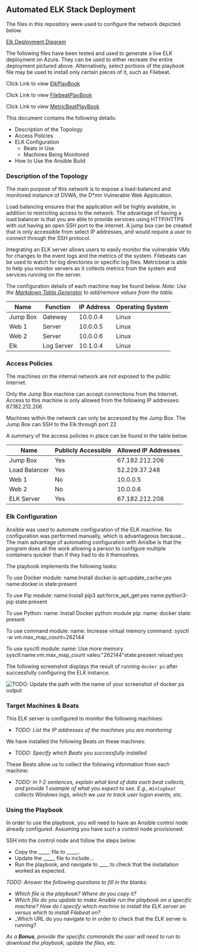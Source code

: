 ## Automated ELK Stack Deployment

The files in this repository were used to configure the network depicted below.

[Elk Deployment Diagram](https://drive.google.com/file/d/1SdAkdIedJS60YqbYH1-PNQrRn1MVoAfY/view?usp=sharing)

The following files have been tested and used to generate a live ELK deployment on Azure. They can be used to either recreate the entire deployment pictured above. Alternatively, select portions of the playbook file may be used to install only certain pieces of it, such as Filebeat.

Click Link to view [ElkPlayBook](https://docs.google.com/document/d/1vMusWICrrrCwiz38tOSiwu0Y9bDw8ir9aBFiqgAFPRo/edit?usp=sharing)

Click Link to view [FilebeatPlayBook](https://docs.google.com/document/d/1h_wC04IJgCAggkhUdcfUrct9aqpFVnBflAWfgTbqfcQ/edit?usp=sharing)

Click Link to view [MetricBeatPlayBook](https://docs.google.com/document/d/19ENDVzMKCAqhpy8mBKDVSI5kZ5n6zhTB6H6Igw12lls/edit?usp=sharing)

This document contains the following details:
- Description of the Topology
- Access Policies
- ELK Configuration
  - Beats in Use
  - Machines Being Monitored
- How to Use the Ansible Build


### Description of the Topology

The main purpose of this network is to expose a load-balanced and monitored instance of DVWA, the D*mn Vulnerable Web Application.

Load balancing ensures that the application will be highly available, in addition to restricting access to the network.
The advantage of having a load balancer is that you are able to provide services using HTTP/HTTPS with out having an open SSH port to the internet.  A jump box can be created that is only accessible from select IP addresses, and would require a user to connect through the SSH protocol.

Integrating an ELK server allows users to easily monitor the vulnerable VMs for changes to the event logs and the metrics of the system.
Filebeats can be used to watch for log directories or specific log files. 
Metricbeat is able to help you monitor servers as it collects metrics from the system and services running on the server.  

The configuration details of each machine may be found below.
_Note: Use the [Markdown Table Generator](http://www.tablesgenerator.com/markdown_tables) to add/remove values from the table_.

| Name     | Function  | IP Address   | Operating System |
|----------|-----------|--------------|------------------|
| Jump Box | Gateway   | 10.0.0.4     | Linux            |
| Web 1    | Server    | 10.0.0.5     | Linux            |
| Web 2    | Server    | 10.0.0.6     | Linux            |
| Elk      | Log Server| 10.1.0.4     | Linux            |

### Access Policies

The machines on the internal network are not exposed to the public Internet. 

Only the Jump Box machine can accept connections from the Internet. Access to this machine is only allowed from the following IP addresses:
     67.182.212.206

Machines within the network can only be accessed by the Jump Box.
The Jump Box can SSH to the Elk through port 22

A summary of the access policies in place can be found in the table below.

| Name          | Publicly Accessible | Allowed IP Addresses |
|---------------|---------------------|----------------------|
| Jump Box      | Yes                 | 67.182.212.206       |
| Load Balancer | Yes                 | 52.229.37.248        |
| Web 1         | No                  | 10.0.0.5             |
| Web 2         | No                  | 10.0.0.6             |
| ELK Server    | Yes                 | 67.182.212.206       |

### Elk Configuration

Ansible was used to automate configuration of the ELK machine. No configuration was performed manually, which is advantageous because...
The main advantage of automating configuration with Anislbe is that the program does all the work allowing a person to configure multiple containers quicker than if they had to do it themselves.  

The playbook implements the following tasks:

To use Docker module:  name:Install docker.io apt:update_cache:yes name:docker.io state:present

To use Pip module:  name:Install pip3 apt:force_apt_get:yes name:python3-pip state:present 

To use Python:  name: Install Docker python module pip: name: docker state: present 

To use command module:  name: Increase virtual memory command: sysctl -w vm.max_map_count=262144

To use sysctll module:  name: Use more memory sysctl:name:vm.max_map_count valeu:"262144"state:present reload:yes

The following screenshot displays the result of running `docker ps` after successfully configuring the ELK instance.

![TODO: Update the path with the name of your screenshot of docker ps output](Images/docker_ps_output.png)

### Target Machines & Beats
This ELK server is configured to monitor the following machines:
- _TODO: List the IP addresses of the machines you are monitoring_

We have installed the following Beats on these machines:
- _TODO: Specify which Beats you successfully installed_

These Beats allow us to collect the following information from each machine:
- _TODO: In 1-2 sentences, explain what kind of data each beat collects, and provide 1 example of what you expect to see. E.g., `Winlogbeat` collects Windows logs, which we use to track user logon events, etc._

### Using the Playbook
In order to use the playbook, you will need to have an Ansible control node already configured. Assuming you have such a control node provisioned: 

SSH into the control node and follow the steps below:
- Copy the _____ file to _____.
- Update the _____ file to include...
- Run the playbook, and navigate to ____ to check that the installation worked as expected.

_TODO: Answer the following questions to fill in the blanks:_
- _Which file is the playbook? Where do you copy it?_
- _Which file do you update to make Ansible run the playbook on a specific machine? How do I specify which machine to install the ELK server on versus which to install Filebeat on?_
- _Which URL do you navigate to in order to check that the ELK server is running?

_As a **Bonus**, provide the specific commands the user will need to run to download the playbook, update the files, etc._
